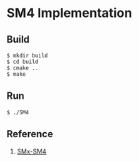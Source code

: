 #  SM4 Implementation


## Build

```
$ mkdir build
$ cd build
$ cmake ..
$ make
```

## Run

```
$ ./SM4
```

## Reference
1. [SMx-SM4](https://github.com/NEWPLAN/SMx/tree/master/SM4)<br>